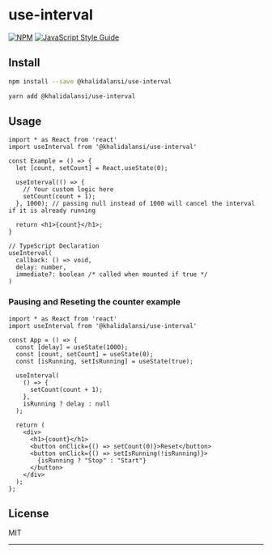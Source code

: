 # use-interval

[![NPM](https://img.shields.io/npm/v/@khalidalansi/use-interval.svg)](https://www.npmjs.com/package/@khalidalansi/use-interval) [![JavaScript Style Guide](https://img.shields.io/badge/code_style-standard-brightgreen.svg)](https://standardjs.com)
## Install

```bash
npm install --save @khalidalansi/use-interval
```

```bash
yarn add @khalidalansi/use-interval
```

## Usage

```tsx
import * as React from 'react'
import useInterval from '@khalidalansi/use-interval'

const Example = () => {
  let [count, setCount] = React.useState(0);

  useInterval(() => {
    // Your custom logic here
    setCount(count + 1);
  }, 1000); // passing null instead of 1000 will cancel the interval if it is already running

  return <h1>{count}</h1>;
}
```

```tsx
// TypeScript Declaration
useInterval(
  callback: () => void,
  delay: number,
  immediate?: boolean /* called when mounted if true */
)
```
### Pausing and Reseting the counter example

```tsx
import * as React from 'react'
import useInterval from '@khalidalansi/use-interval'

const App = () => {
  const [delay] = useState(1000);
  const [count, setCount] = useState(0);
  const [isRunning, setIsRunning] = useState(true);

  useInterval(
    () => {
      setCount(count + 1);
    },
    isRunning ? delay : null
  );

  return (
    <div>
      <h1>{count}</h1>
      <button onClick={() => setCount(0)}>Reset</button>
      <button onClick={() => setIsRunning(!isRunning)}>
        {isRunning ? "Stop" : "Start"}
      </button>
    </div>
  );
};
```
## License

MIT

---
